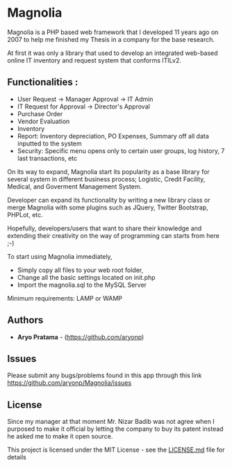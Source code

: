 # Magnolia

Magnolia is a PHP based web framework that I developed 11 years ago on 2007 to help me finished my Thesis in a company for the base research.

At first it was only a library that used to develop an integrated web-based online IT inventory and request system that conforms ITILv2.

## Functionalities :
- User Request -> Manager Approval -> IT Admin
- IT Request for Approval -> Director's Approval
- Purchase Order
- Vendor Evaluation
- Inventory
- Report: Inventory depreciation, PO Expenses, Summary off all data inputted to the system
- Security: Specific menu opens only to certain user groups, log history, 7 last transactions, etc

On its way to expand, Magnolia start its popularity as a base library for several system in different business process; Logistic, Credit Facility, Medical, and Goverment Management System.

Developer can expand its functionality by writing a new library class or merge Magnolia with some plugins such as JQuery, Twitter Bootstrap, PHPLot, etc.

Hopefully, developers/users that want to share their knowledge and extending their creativity on the way of programming can starts from here ;-)

To start using Magnolia immediately, <br/>
- Simply copy all files to your web root folder, <br/>
- Change all the basic settings located on init.php <br/>
- Import the magnolia.sql to the MySQL Server <br/>

Minimum requirements: LAMP or WAMP 

## Authors

* **Aryo Pratama** - (https://github.com/aryonp)

## Issues
Please submit any bugs/problems found in this app through this link https://github.com/aryonp/Magnolia/issues

## License
Since my manager at that moment Mr. Nizar Badib was not agree when I purposed to make it official by letting the company to buy its patent instead he asked me to make it open source.

This project is licensed under the MIT License - see the [LICENSE.md](LICENSE.md) file for details
